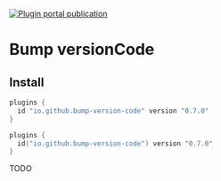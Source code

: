 [![Plugin portal publication](https://img.shields.io/bintray/v/ciriti/c-delivery/bumpversion-plugin?color=blue&label=Gradle%20Portal%20bumpversion-plugin)](https://plugins.gradle.org/plugin/io.github.dryrum.bump-version-code)

# Bump versionCode

## Install

```groovy
plugins {
  id "io.github.bump-version-code" version "0.7.0"
}
```
```kotlin
plugins {
  id("io.github.bump-version-code") version "0.7.0"
}
```

TODO